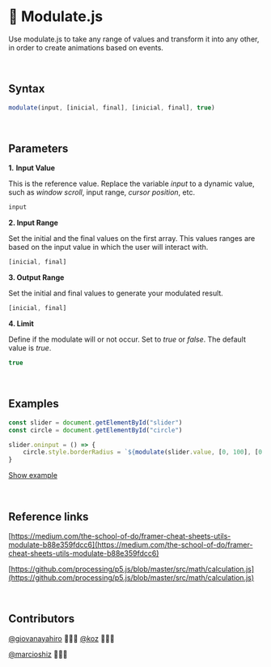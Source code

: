 # 🌈 Modulate.js

Use modulate.js to take any range of values and transform it into any other, in order to create animations based on events.

<br>

## Syntax

```js
modulate(input, [inicial, final], [inicial, final], true)
```
<br>

## Parameters

**1.** **Input Value**

This is the reference value. Replace the variable *input* to a dynamic value, such as *window scroll*, input range, *cursor position*, etc.

```js
input
```

**2. Input Range**

Set the initial and the final values on the first array. This values ranges are based on the input value in which the user will interact with.

```js
[inicial, final]
```

**3. Output Range**

Set the initial and final values to generate your modulated result.

```js
[inicial, final]
```

**4. Limit**

Define if the modulate will or not occur. Set to *true* or *false*. The default value is *true*.

```js
true
```

<br>

## Examples

```js
const slider = document.getElementById("slider")
const circle = document.getElementById("circle")

slider.oninput = () => {
    circle.style.borderRadius = `${modulate(slider.value, [0, 100], [0, 50], true)}`
}
```

[Show example](https://s.codepen.io/marcovincit/debug/EBEdWE/LQAExKzKnYdr)

<br>

## Reference links

[https://medium.com/the-school-of-do/framer-cheat-sheets-utils-modulate-b88e359fdcc6](https://medium.com/the-school-of-do/framer-cheat-sheets-utils-modulate-b88e359fdcc6)

[https://github.com/processing/p5.js/blob/master/src/math/calculation.js](https://github.com/processing/p5.js/blob/master/src/math/calculation.js)

<br>

## Contributors

[@giovanayahiro](https://github.com/giovanayahiro) 👩🏻‍💻
[@koz](https://github.com/koz) 👨🏾‍💻

[@marcioshiz](https://github.com/marcioshiz) 👨🏾‍💻